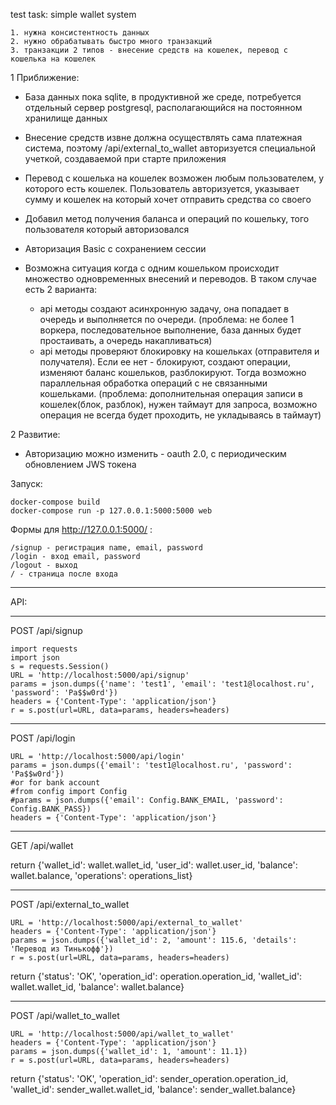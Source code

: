 test task: simple wallet system

    1. нужна консистентность данных
    2. нужно обрабатывать быстро много транзакций
    3. транзакции 2 типов - внесение средств на кошелек, перевод с кошелька на кошелек

1 Приближение:

- База данных пока sqlite, в продуктивной же среде, потребуется отдельный сервер postgresql, располагающийся на постоянном хранилище данных
- Внесение средств извне должна осуществлять сама платежная система, поэтому /api/external_to_wallet авторизуется специальной учеткой, создаваемой при старте приложения
- Перевод с кошелька на кошелек возможен любым пользователем, у которого есть кошелек. Пользователь авторизуется, указывает сумму и кошелек на который хочет отправить средства со своего
- Добавил метод получения баланса и операций по кошельку, того пользователя который авторизовался
- Авторизация Basic с сохранением сессии

- Возможна ситуация когда с одним кошельком происходит множество одновременных внесений и переводов. В таком случае есть 2 варианта:
 
     - api методы создают асинхронную задачу, она попадает в очередь и выполняется по очереди. (проблема: не более 1 воркера, последовательное выполнение, база данных будет простаивать, а очередь накапливаться)
     - api методы проверяют блокировку на кошельках (отправителя и получателя). Если ее нет - блокируют, создают операции, изменяют баланс кошельков, разблокируют. Тогда возможно параллельная обработка операций с не связанными кошельками. (проблема: дополнительная операция записи в кошелек(блок, разблок), нужен таймаут для запроса, возможно операция не всегда будет проходить, не укладываясь в таймаут)


2 Развитие:
    
- Авторизацию можно изменить - oauth 2.0, с периодическим обновлением JWS токена
 
   


Запуск:

    docker-compose build
    docker-compose run -p 127.0.0.1:5000:5000 web



Формы для http://127.0.0.1:5000/ :
    
    /signup - регистрация name, email, password
    /login - вход email, password
    /logout - выход
    / - страница после входа

--------------------

API:

-----------------

POST /api/signup

    import requests
    import json
    s = requests.Session()
    URL = 'http://localhost:5000/api/signup'
    params = json.dumps({'name': 'test1', 'email': 'test1@localhost.ru', 'password': 'Pa$$w0rd'})
    headers = {'Content-Type': 'application/json'}
    r = s.post(url=URL, data=params, headers=headers)

----------------

POST /api/login

    URL = 'http://localhost:5000/api/login'
    params = json.dumps({'email': 'test1@localhost.ru', 'password': 'Pa$$w0rd'})
    #or for bank account
    #from config import Config
    #params = json.dumps({'email': Config.BANK_EMAIL, 'password': Config.BANK_PASS})
    headers = {'Content-Type': 'application/json'}

------------------

GET /api/wallet

return {'wallet_id': wallet.wallet_id, 'user_id': wallet.user_id, 'balance': wallet.balance, 'operations': operations_list}

--------------------

POST /api/external_to_wallet

    URL = 'http://localhost:5000/api/external_to_wallet'
    headers = {'Content-Type': 'application/json'}
    params = json.dumps({'wallet_id': 2, 'amount': 115.6, 'details': 'Перевод из Тинькофф'})
    r = s.post(url=URL, data=params, headers=headers)
    
return {'status': 'OK', 'operation_id': operation.operation_id, 'wallet_id': wallet.wallet_id, 'balance': wallet.balance}

---------------------

POST /api/wallet_to_wallet

    URL = 'http://localhost:5000/api/wallet_to_wallet'
    headers = {'Content-Type': 'application/json'}
    params = json.dumps({'wallet_id': 1, 'amount': 11.1})
    r = s.post(url=URL, data=params, headers=headers)

return {'status': 'OK', 'operation_id': sender_operation.operation_id, 'wallet_id': sender_wallet.wallet_id, 'balance': sender_wallet.balance}
